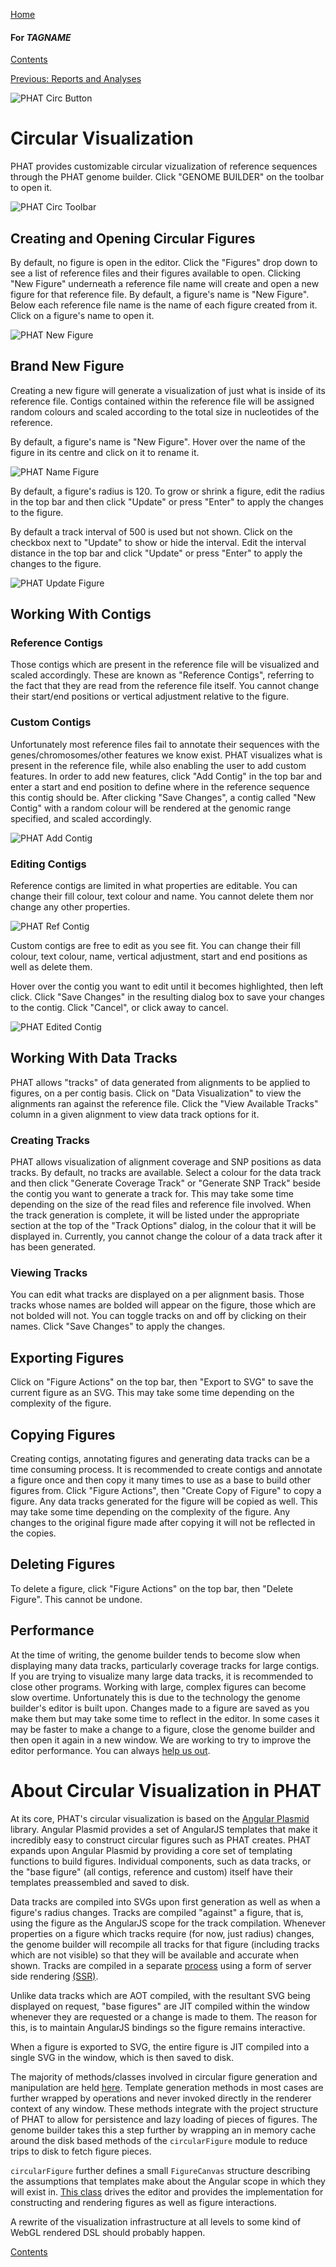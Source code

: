 [Home](https://chgibb.github.io/PHATDocs/)

#### For $TAGNAME$
[Contents](https://chgibb.github.io/PHATDocs/docs/latest/home)

[Previous: Reports and Analyses](https://chgibb.github.io/PHATDocs/docs/latest/reportsAndAnalyses)

![PHAT Circ Button](https://chgibb.github.io//PHATDocs/docs/latest/CircButton.png)

# Circular Visualization
PHAT provides customizable circular vizualization of reference sequences through the PHAT genome builder. Click "GENOME BUILDER" on the toolbar to open it.

![PHAT Circ Toolbar](https://chgibb.github.io//PHATDocs/docs/latest/CircToolbar2.png)

## Creating and Opening Circular Figures
By default, no figure is open in the editor. Click the "Figures" drop down to see a list of reference files and their figures available to open. Clicking "New Figure" underneath a reference file name will create and open a new figure for that reference file. By default, a figure's name is "New Figure". Below each reference file name is the name of each figure created from it. Click on a figure's name to open it.

![PHAT New Figure](https://chgibb.github.io//PHATDocs/docs/latest/NewFigure.png)

## Brand New Figure
Creating a new figure will generate a visualization of just what is inside of its reference file. Contigs contained within the reference file will be assigned random colours and scaled according to the total size in nucleotides of the reference.

By default, a figure's name is "New Figure". Hover over the name of the figure in its centre and click on it to rename it.

![PHAT Name Figure](https://chgibb.github.io//PHATDocs/docs/latest/NameFigure.png)

By default, a figure's radius is 120. To grow or shrink a figure, edit the radius in the top bar and then click "Update" or press "Enter" to apply the changes to the figure.

By default a track interval of 500 is used but not shown. Click on the checkbox next to "Update" to show or hide the interval. Edit the interval distance in the top bar and click "Update" or press "Enter" to apply the changes to the figure.

![PHAT Update Figure](https://chgibb.github.io//PHATDocs/docs/latest/UpdateFigure.png)

## Working With Contigs

### Reference Contigs
Those contigs which are present in the reference file will be visualized and scaled accordingly. These are known as "Reference Contigs", referring to the fact that they are read from the reference file itself. You cannot change their start/end positions or vertical adjustment relative to the figure.

### Custom Contigs
Unfortunately most reference files fail to annotate their sequences with the genes/chromosomes/other features we know exist. PHAT visualizes what is present in the reference file, while also enabling the user to add custom features. In order to add new features, click "Add Contig" in the top bar and enter a start and end position to define where in the reference sequence this contig should be. After clicking "Save Changes", a contig called "New Contig" with a random colour will be rendered at the genomic range specified, and scaled accordingly.

![PHAT Add Contig](https://chgibb.github.io//PHATDocs/docs/latest/AddContig.png)

### Editing Contigs
Reference contigs are limited in what properties are editable. You can change their fill colour, text colour and name. You cannot delete them nor change any other properties.

![PHAT Ref Contig](https://chgibb.github.io//PHATDocs/docs/latest/RefContig.png)

Custom contigs are free to edit as you see fit. You can change their fill colour, text colour, name, vertical adjustment, start and end positions as well as delete them.

Hover over the contig you want to edit until it becomes highlighted, then left click. Click "Save Changes" in the resulting dialog box to save your changes to the contig. Click "Cancel", or click away to cancel.

![PHAT Edited Contig](https://chgibb.github.io//PHATDocs/docs/latest/EditedContig.png)

## Working With Data Tracks
PHAT allows "tracks" of data generated from alignments to be applied to figures, on a per contig basis. Click on "Data Visualization" to view the alignments ran against the reference file. Click the "View Available Tracks" column in a given alignment to view data track options for it.

### Creating Tracks
PHAT allows visualization of alignment coverage and SNP positions as data tracks. By default, no tracks are available. Select a colour for the data track and then click "Generate Coverage Track" or "Generate SNP Track" beside the contig you want to generate a track for. This may take some time depending on the size of the read files and reference file involved. When the track generation is complete, it will be listed under the appropriate section at the top of the "Track Options" dialog, in the colour that it will be displayed in. Currently, you cannot change the colour of a data track after it has been generated.

### Viewing Tracks
You can edit what tracks are displayed on a per alignment basis. Those tracks whose names are bolded will appear on the figure, those which are not bolded will not. You can toggle tracks on and off by clicking on their names. Click "Save Changes" to apply the changes.

## Exporting Figures
Click on "Figure Actions" on the top bar, then "Export to SVG" to save the current figure as an SVG. This may take some time depending on the complexity of the figure.

## Copying Figures
Creating contigs, annotating figures and generating data tracks can be a time consuming process. It is recommended to create contigs and annotate a figure once and then copy it many times to use as a base to build other figures from. Click "Figure Actions", then "Create Copy of Figure" to copy a figure. Any data tracks generated for the figure will be copied as well. This may take some time depending on the complexity of the figure. Any changes to the original figure made after copying it will not be reflected in the copies.

## Deleting Figures
To delete a figure, click "Figure Actions" on the top bar, then "Delete Figure". This cannot be undone.

## Performance
At the time of writing, the genome builder tends to become slow when displaying many data tracks, particularly coverage tracks for large contigs. If you are trying to visualize many large data tracks, it is recommended to close other programs. Working with large, complex figures can become slow overtime. Unfortunately this is due to the technology the genome builder's editor is built upon. Changes made to a figure are saved as you make them but may take some time to reflect in the editor. In some cases it may be faster to make a change to a figure, close the genome builder and then open it again in a new window. We are working to try to improve the editor performance. You can always [help us out](https://github.com/chgibb/PHAT/pulls).

# About Circular Visualization in PHAT
At its core, PHAT's circular visualization is based on the [Angular Plasmid](http://angularplasmid.vixis.com/) library. Angular Plasmid provides a set of AngularJS templates that make it incredibly easy to construct circular figures such as PHAT creates. PHAT expands upon Angular Plasmid by providing a core set of templating functions to build figures. Individual components, such as data tracks, or the "base figure" (all contigs, reference and custom) itself have their templates preassembled and saved to disk. 

Data tracks are compiled into SVGs upon first generation as well as when a figure's radius changes. Tracks are compiled "against" a figure, that is, using the figure as the AngularJS scope for the track compilation. Whenever properties on a figure which tracks require (for now, just radius) changes, the genome builder will recompile all tracks for that figure (including tracks which are not visible) so that they will be available and accurate when shown. Tracks are compiled in a separate [process](https://github.com/chgibb/PHAT/blob/$TAGNAME$/src/compileTemplatesProcess.ts) using a form of server side rendering [(SSR)](https://github.com/chgibb/ng-node-compile).

Unlike data tracks which are AOT compiled, with the resultant SVG being displayed on request, "base figures" are JIT compiled within the window whenever they are requested or a change is made to them. The reason for this, is to maintain AngularJS bindings so the figure remains interactive.

When a figure is exported to SVG, the entire figure is JIT compiled into a single SVG in the window, which is then saved to disk.


The majority of methods/classes involved in circular figure generation and manipulation are held [here](https://github.com/chgibb/PHAT/blob/$TAGNAME$/src/req/renderer/circularFigure.ts). Template generation methods in most cases are further wrapped by operations and never invoked directly in the renderer context of any window. These methods integrate with the project structure of PHAT to allow for persistence and lazy loading of pieces of figures. The genome builder takes this a step further by wrapping an in memory cache around the disk based methods of the ```circularFigure``` module to reduce trips to disk to fetch figure pieces.

```circularFigure``` further defines a small ```FigureCanvas``` structure describing the assumptions that templates make about the Angular scope in which they will exist in. [This class](https://github.com/chgibb/PHAT/blob/$TAGNAME$/src/req/renderer/circularGenomeBuilderRenderer/genomeView.ts) drives the editor and provides the implementation for constructing and rendering figures as well as figure interactions.

A rewrite of the visualization infrastructure at all levels to some kind of WebGL rendered DSL should probably happen.


[Contents](https://chgibb.github.io/PHATDocs/docs/latest/home)
